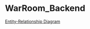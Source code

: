 # WarRoom_Backend

[Entity-Relationship Diagram](https://drive.google.com/file/d/1vGGscbM70kHYmT9-r0fewrOFK9Wpj5A7/view?usp=sharing)

